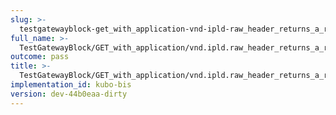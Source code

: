 ```yaml
---
slug: >-
  testgatewayblock-get_with_application-vnd-ipld-raw_header_returns_a_raw_block-body
full_name: >-
  TestGatewayBlock/GET_with_application/vnd.ipld.raw_header_returns_a_raw_block/Body
outcome: pass
title: >-
  TestGatewayBlock/GET_with_application/vnd.ipld.raw_header_returns_a_raw_block/Body
implementation_id: kubo-bis
version: dev-44b0eaa-dirty
---
```


